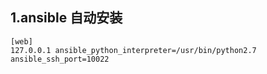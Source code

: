 ## 1.ansible 自动安装

```
[web]
127.0.0.1 ansible_python_interpreter=/usr/bin/python2.7 ansible_ssh_port=10022
```

